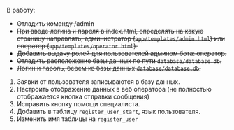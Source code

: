 В работу:

- ~~Отладить команду /admin~~
- ~~При вводе логина и пароля в index.html, определять на какую страницу направлять, администратор (`app/templates/admin.html`) или оператор (`app/templates/operator.html`).~~
- ~~Добавить выдачу ролей для пользователей админом бота: оператор.~~
- ~~Отладить расположение базы данных по пути `database/database.db`.~~
- ~~Логин и пароль, берем из базы данных `database/database.db`.~~

1. Заявки от пользователя записываются в базу данных.
2. Настроить отображение данных в веб оператора (не полностью отображается кнопка отправки сообщения)
3. Исправить кнопку помощи специалиста. 
4. Добавить в таблицу `register_user_start`, язык пользователя.
5. Изменить имя таблицы на `register_user`
